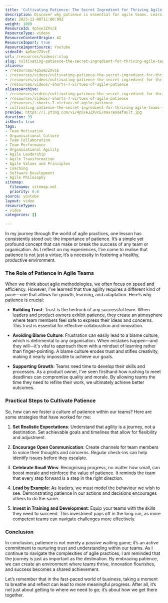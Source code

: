 ```yaml
---
title: 'Cultivating Patience: The Secret Ingredient for Thriving Agile Teams'
description: Discover why patience is essential for agile teams. Learn practical strategies to foster trust, support growth, and enhance collaboration for lasting success.
date: 2023-12-08T11:00:09Z
weight: 1000
ResourceId: 4p5xeJZXvcE
ResourceType: videos
ResourceContentOrigin: AI
ResourceImport: true
ResourceImportSource: Youtube
videoId: 4p5xeJZXvcE
url: /resources/videos/:slug
slug: cultivating-patience-the-secret-ingredient-for-thriving-agile-teams-4p5xeJZXvcE
aliases:
- /resources/4p5xeJZXvcE
- /resources/videos/cultivating-patience-the-secret-ingredient-for-thriving-agile-teams-4p5xeJZXvcE
- /resources/videos/cultivating-patience-the-secret-ingredient-for-thriving-agile-teams
- /resources/videos/-shorts-7-virtues-of-agile-patience
aliasesArchive:
- /resources/videos/cultivating-patience-the-secret-ingredient-for-thriving-agile-teams
- /resources/videos/-shorts-7-virtues-of-agile-patience
- /resources/-shorts-7-virtues-of-agile-patience
- cultivating-patience-the-secret-ingredient-for-thriving-agile-teams-4p5xeJZXvcE
preview: https://i.ytimg.com/vi/4p5xeJZXvcE/maxresdefault.jpg
duration: 39
isShort: true
tags:
- Team Motivation
- Organisational Culture
- Team Collaboration
- Team Performance
- Organisational Agility
- Agile Leadership
- Agile Transformation
- Agile Values and Principles
- Coaching
- Software Development
- Agile Philosophy
sitemap:
  filename: sitemap.xml
  priority: 0.6
source: youtube
layout: video
resourceTypes:
- video
categories: []

---
```

In my journey through the world of agile practices, one lesson has consistently stood out: the importance of patience. It’s a simple yet profound concept that can make or break the success of any team or organisation. As I reflect on my experiences, I’ve come to realise that patience is not just a virtue; it’s a necessity in fostering a healthy, productive environment.

### The Role of Patience in Agile Teams

When we think about agile methodologies, we often focus on speed and efficiency. However, I’ve learned that true agility requires a different kind of pace—one that allows for growth, learning, and adaptation. Here’s why patience is crucial:

- **Building Trust**: Trust is the bedrock of any successful team. When leaders and product owners exhibit patience, they create an atmosphere where team members feel safe to express their ideas and concerns. This trust is essential for effective collaboration and innovation.

- **Avoiding Blame Culture**: Frustration can easily lead to a blame culture, which is detrimental to any organisation. When mistakes happen—and they will—it's vital to approach them with a mindset of learning rather than finger-pointing. A blame culture erodes trust and stifles creativity, making it nearly impossible to achieve our goals.

- **Supporting Growth**: Teams need time to develop their skills and processes. As a product owner, I’ve seen firsthand how rushing to meet deadlines can compromise quality and morale. By allowing teams the time they need to refine their work, we ultimately achieve better outcomes.

### Practical Steps to Cultivate Patience

So, how can we foster a culture of patience within our teams? Here are some strategies that have worked for me:

1. **Set Realistic Expectations**: Understand that agility is a journey, not a destination. Set achievable goals and timelines that allow for flexibility and adjustment.

2. **Encourage Open Communication**: Create channels for team members to voice their thoughts and concerns. Regular check-ins can help identify issues before they escalate.

3. **Celebrate Small Wins**: Recognising progress, no matter how small, can boost morale and reinforce the value of patience. It reminds the team that every step forward is a step in the right direction.

4. **Lead by Example**: As leaders, we must model the behaviour we wish to see. Demonstrating patience in our actions and decisions encourages others to do the same.

5. **Invest in Training and Development**: Equip your teams with the skills they need to succeed. This investment pays off in the long run, as more competent teams can navigate challenges more effectively.

### Conclusion

In conclusion, patience is not merely a passive waiting game; it’s an active commitment to nurturing trust and understanding within our teams. As I continue to navigate the complexities of agile practices, I am reminded that the journey is just as important as the destination. By embracing patience, we can create an environment where teams thrive, innovation flourishes, and success becomes a shared achievement.

Let’s remember that in the fast-paced world of business, taking a moment to breathe and reflect can lead to more meaningful progress. After all, it’s not just about getting to where we need to go; it’s about how we get there together.
